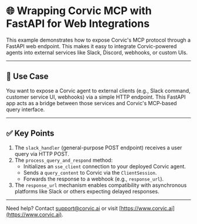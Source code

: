 # 🌐 Wrapping Corvic MCP with FastAPI for Web Integrations

This example demonstrates how to expose Corvic's MCP protocol through a FastAPI web endpoint. This makes it easy to integrate Corvic-powered agents into external services like Slack, Discord, webhooks, or custom UIs.

---

## 📘 Use Case

You want to expose a Corvic agent to external clients (e.g., Slack command, customer service UI, webhooks) via a simple HTTP endpoint. This FastAPI app acts as a bridge between those services and Corvic's MCP-based query interface.

---

## ✅ Key Points

1. The `slack_handler` (general-purpose POST endpoint) receives a user query via HTTP POST.
2. The `process_query_and_respond` method:
   - Initializes an `sse_client` connection to your deployed Corvic agent.
   - Sends a `query_content` to Corvic via the `ClientSession`.
   - Forwards the response to a webhook (e.g., `response_url`).
3. The `response_url` mechanism enables compatibility with asynchronous platforms like Slack or others expecting delayed responses.

---

Need help? Contact [support@corvic.ai](mailto:support@corvic.ai) or visit [https://www.corvic.ai](https://www.corvic.ai).